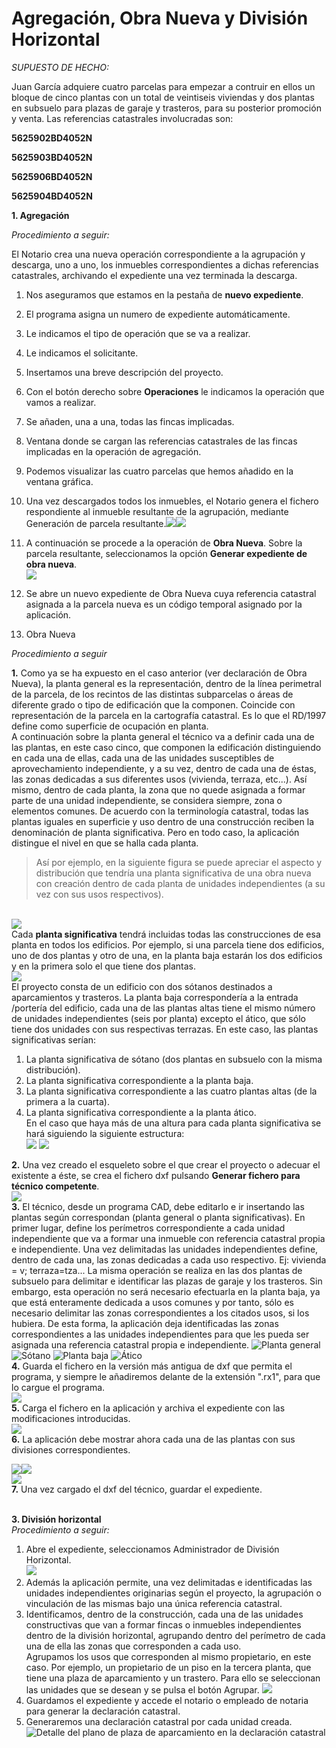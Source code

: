 # Agregación, Obra Nueva y División Horizontal

*SUPUESTO DE HECHO:*

Juan García adquiere cuatro parcelas para empezar a contruir en ellos un bloque de cinco plantas con un total de veintiseis viviendas y dos plantas en subsuelo para plazas de garaje y trasteros, para su posterior promoción y venta.
Las referencias catastrales involucradas son:

**5625902BD4052N**

**5625903BD4052N**

**5625906BD4052N**

**5625904BD4052N** 

**1. Agregación**

*Procedimiento a seguir:*

El Notario crea una nueva operación correspondiente a la agrupación y descarga, uno a uno, los inmuebles correspondientes a dichas referencias catastrales, archivando el expediente una vez terminada la descarga.
1. Nos aseguramos que estamos en la pestaña de **nuevo expediente**.
2. El programa asigna un numero de expediente automáticamente.
3. Le indicamos el tipo de operación que se va a realizar.
4. Le indicamos el solicitante.
5. Insertamos una breve descripción del proyecto.
6. Con el botón derecho sobre **Operaciones** le indicamos la operación que vamos a realizar.
7. Se añaden, una a una, todas las fincas implicadas.
8. Ventana donde se cargan las referencias catastrales de las fincas implicadas en la operación de agregación.
9. Podemos visualizar las cuatro parcelas que hemos añadido en la ventana gráfica.
10. Una vez descargados todos los inmuebles, el Notario genera el fichero respondiente al inmueble resultante de la agrupación, mediante Generación de parcela resultante.![](images/ag+on+dh/ag+on+dh1.jpg)![](images/ag+on+dh/ag+on+dh2.jpg)
11. A continuación se procede a la operación de **Obra Nueva**. Sobre la parcela resultante, seleccionamos la opción **Generar expediente de obra nueva**.<br>![](images/ag+on+dh/ag+on+dh4.jpg)
12. Se abre un nuevo expediente de Obra Nueva cuya referencia catastral asignada a la parcela nueva es un código temporal asignado por la aplicación.


2. Obra Nueva

*Procedimiento a seguir*

**1.** Como ya se ha expuesto en el caso anterior (ver declaración de Obra Nueva), la planta general es la representación, dentro de la línea perimetral de la parcela, de los recintos de las distintas subparcelas o áreas de diferente grado o tipo de edificación que la componen.  Coincide con representación de la parcela en la cartografía catastral. Es lo que el RD/1997 define como superficie de ocupación en planta.<br>
A continuación sobre la planta general el técnico va a definir cada una de las plantas, en este caso cinco, que componen la edificación distinguiendo en cada una de ellas, cada una de las unidades susceptibles de aprovechamiento independiente, y a su vez, dentro de cada una de éstas, las zonas dedicadas a sus diferentes usos (vivienda, terraza, etc...). Así mismo, dentro de cada planta, la zona que no quede asignada a formar parte de una unidad independiente, se considera siempre, zona o elementos comunes. De acuerdo con la terminología catastral, todas las plantas iguales en superficie y uso dentro de una construcción reciben la denominación de planta significativa. Pero en todo caso, la aplicación distingue el nivel en que se halla cada planta.<br>
> Así por ejemplo, en la siguiente figura se puede apreciar el aspecto y distribución que tendría una planta significativa de una obra nueva con creación dentro de cada planta de unidades independientes (a su vez con sus usos respectivos). 
         
<br>![](images/ag+on+dh/ag+on+dh8.jpg)<br>Cada **planta significativa** tendrá incluidas todas las construcciones de esa planta en todos los edificios. Por ejemplo, si una parcela tiene dos edificios, uno de dos plantas y otro de una, en la planta baja estarán los dos edificios y en la primera solo el que tiene dos plantas.<br> ![](images/ag+on+dh/ag+on+dh9.jpg)<br>El proyecto consta de un edificio con dos sótanos destinados a aparcamientos y trasteros. La planta baja correspondería a la entrada /portería del edificio, cada una de las plantas altas tiene el mismo número de unidades independientes (seis por planta) excepto el ático, que sólo tiene dos unidades con sus respectivas terrazas.
	En este caso, las plantas significativas serían: 
1. La planta significativa de sótano (dos plantas en subsuelo con la misma distribución).
2. La planta significativa correspondiente a la planta baja.
3. La planta significativa correspondiente a las cuatro plantas altas (de la primera a la cuarta).
4. La planta significativa correspondiente a la planta ático. <br> En el caso que haya más de una altura para cada planta significativa se hará siguiendo la siguiente estructura: <br> ![](images/ag+on+dh/ag+on+dh10.jpg) ![](images/ag+on+dh/ag+on+dh11.jpg)


**2.** Una vez creado el esqueleto sobre el que crear el proyecto o adecuar el existente a éste, se crea el fichero dxf pulsando **Generar fichero para técnico competente**.<br> ![](images/ag+on+dh/ag+on+dh12.jpg)<br>
**3.** El técnico, desde un programa CAD, debe editarlo e ir insertando las plantas según correspondan (planta general o planta significativas).  En primer lugar, define los perímetros correspondiente a cada unidad independiente que va a formar una inmueble con referencia catastral propia e independiente. Una vez delimitadas las unidades independientes define, dentro de cada una, las zonas dedicadas a cada uso respectivo. Ej: vivienda = v; terraza=tza...
	La misma operación se realiza en las dos plantas de subsuelo para delimitar e identificar las plazas de garaje y los trasteros. 
	Sin embargo, esta operación no será necesario efectuarla en la planta baja, ya que está enteramente dedicada a usos comunes y por tanto, sólo es necesario delimitar las zonas correspondientes a los citados usos, si los hubiera.
	De esta forma, la aplicación deja identificadas las zonas correspondientes a las unidades independientes para que les pueda ser asignada una referencia catastral propia e independiente. ![Planta general](images/ag+on+dh/ag+on+dh13.jpg)![Sótano](images/ag+on+dh/ag+on+dh14.jpg) ![Planta baja](images/ag+on+dh/ag+on+dh15.jpg) ![Ático](images/ag+on+dh/ag+on+dh16.jpg)<br>
**4.** Guarda el fichero en la versión más antigua de dxf que permita el programa, y siempre le añadiremos delante de la extensión ".rx1", para que lo cargue el programa. <br> ![](images/ag+on+dh/ag+on+dh17.jpg)<br> 
**5.** Carga el fichero en la aplicación y archiva el expediente con las modificaciones introducidas. <br> ![](images/ag+on+dh/ag+on+dh18.jpg)
<br>
**6.** La aplicación debe mostrar ahora cada una de las plantas con sus divisiones correspondientes.
    
![](images/ag+on+dh/ag+on+dh19.jpg)![](images/ag+on+dh/ag+on+dh20.jpg)
<br>
![](images/ag+on+dh/ag+on+dh21.jpg)
<br> **7.** Una vez cargado el dxf del técnico, guardar el expediente.
<br><br>


**3. División horizontal** <br> *Procedimiento a seguir:*

  
1. Abre el expediente, seleccionamos Administrador de División Horizontal.<br> ![](images/ag+on+dh/ag+on+dh23.jpg)
2. Además la aplicación permite, una vez delimitadas e identificadas las unidades independientes originarias según el proyecto, la agrupación o vinculación de las mismas bajo una única referencia catastral.
3. Identificamos, dentro de la construcción, cada una de las unidades constructivas que van a formar fincas o inmuebles independientes dentro de la división horizontal, agrupando dentro del perímetro de cada una de ella las zonas que corresponden a cada uso.<br> Agrupamos los usos que corresponden al mismo propietario, en este caso. Por ejemplo, un propietario de un piso en la tercera planta, que tiene una plaza de aparcamiento y un trastero. Para ello se seleccionan las unidades que se desean y se pulsa el botón Agrupar. ![](images/ag+on+dh/ag+on+dh24.jpg)
4. Guardamos el expediente y accede el notario o empleado de notaria para generar la declaración catastral. 
5. Generaremos una declaración catastral por cada unidad creada.![Detalle del plano de plaza de aparcamiento en la declaración catastral](images/ag+on+dh/ag+on+dh25.jpg)